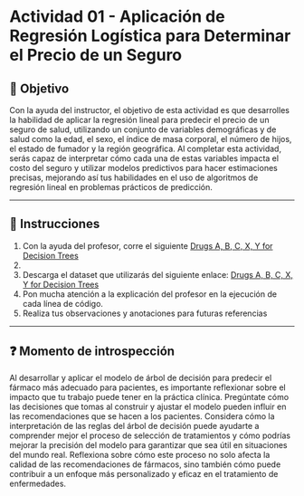 # **Actividad 01 - Aplicación de Regresión Logística para Determinar el Precio de un Seguro**

## 🎯 **Objetivo**
Con la ayuda del instructor, el objetivo de esta actividad es que desarrolles la habilidad de aplicar la regresión lineal para predecir el precio de un seguro de salud, utilizando un conjunto de variables demográficas y de salud como la edad, el sexo, el índice de masa corporal, el número de hijos, el estado de fumador y la región geográfica. Al completar esta actividad, serás capaz de interpretar cómo cada una de estas variables impacta el costo del seguro y utilizar modelos predictivos para hacer estimaciones precisas, mejorando así tus habilidades en el uso de algoritmos de regresión lineal en problemas prácticos de predicción.

---

## 📑 Instrucciones
1.	Con la ayuda del profesor, corre el siguiente [Drugs A, B, C, X, Y for Decision Trees](https://www.kaggle.com/datasets/pablomgomez21/drugs-a-b-c-x-y-for-decision-trees)
2.	 
3.	Descarga el dataset que utilizarás del siguiente enlace: [Drugs A, B, C, X, Y for Decision Trees](https://www.kaggle.com/datasets/pablomgomez21/drugs-a-b-c-x-y-for-decision-trees)
4.	Pon mucha atención a la explicación del profesor en la ejecución de cada línea de código.
5.	Realiza tus observaciones y anotaciones para futuras referencias

---

## ❓ **Momento de introspección**

Al desarrollar y aplicar el modelo de árbol de decisión para predecir el fármaco más adecuado para pacientes, es importante reflexionar sobre el impacto que tu trabajo puede tener en la práctica clínica. Pregúntate cómo las decisiones que tomas al construir y ajustar el modelo pueden influir en las recomendaciones que se hacen a los pacientes. Considera cómo la interpretación de las reglas del árbol de decisión puede ayudarte a comprender mejor el proceso de selección de tratamientos y cómo podrías mejorar la precisión del modelo para garantizar que sea útil en situaciones del mundo real. Reflexiona sobre cómo este proceso no solo afecta la calidad de las recomendaciones de fármacos, sino también cómo puede contribuir a un enfoque más personalizado y eficaz en el tratamiento de enfermedades.



